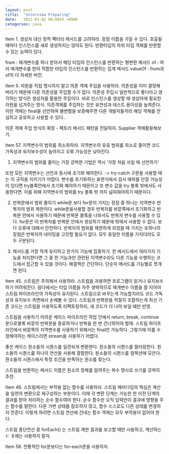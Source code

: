 ```yaml
---
layout: post
title:  "Interview Preparing"
date:   2021-03-02 00:0054 +0900
categories: java
---
```


Item 1. 생성자 대신 정적 팩터리 메서드를 고려하라.
장점
이름을 가질 수 있다.
호출될 때마다 인스턴스를 새로 생성하지는 않아도 된다.
반환타입의 하위 타입 객체를 반환할 수 있는 능력이 있다.

from : 매개변수를 하나 받아서 해당 타입의 인스턴스를 반환하는 형변환 메서드
of : 여러 매개변수를 받아 적합한 타입의 인스턴스를 반환하는 집계 메서드
valueOf : from과 of의 더 자세한 버전. 

Item 5. 자원을 직접 명시하지 말고 의존 객체 주입을 사용하라.
의존성을 이미 결정해버리기 때문에 다른 의존성을 주입할 수가 없다.
의존성 주입시 일반적으로 좋다라고 생각하는 방식은 생성자를 활용한 주입이다.
바로 인스턴스를 생성할 때 생성자에 필요한 자원을 넘겨주는 방식.
의존객체를 주입하는 것은 유연성과 테스트 용이성을 높여준다.
이런 객체는 final을 선언하여 불변함을 보증해주면 다른 개발자들끼리 해당 객체를 안심하고 공유하고 사용할 수 있다..

의존 객체 주입 방식의 확장 - 팩토리 메서드 패턴을 전달하자.
Supplier<T> 객체활용해보기.



Item 57. 지역변수의 범위를 최소화하라.
지역변수의 유효 범위를 최소로 줄이면 코드 가독성과 유지보수성이 높아지고 오류 가능성은 낮아진다.

1. 지역변수의 범위를 줄이는 가장 강력한 기법은 역시 ‘가장 처음 쓰일 때 선언하기’

또한 모든 지역변수는 선언과 동시에 초기화 해야한다. -> try-catch 구문을 사용할 때는 이 규칙을 지키기가 어렵다.
변수를 초기화하는 표현식에서 검사 예외를 던질 가능성이 있다면 try블록안에서 초기화 해야하기 때문이고 또
변수 값을 try 블록 밖에서도 사용한다면. 이를 위해 지역변수의 범위를 try 블록 밖 까지 넓혀줘야하기 때문이다.

2. 반복문에서 범위 줄이기
while문 보다 for문이 가지는 장점 중 하나는 지역변수 반복자의 범위 제한이다.
while문을사용할 경우 반복자를 바깥쪽에서 초기화하고 반복문 안에서 사용하기 때문에 반복문 블록을 나와서도 반복자 변수를 사용할 수 있다.
for문은 이 반복자를 반복문 안에서 생성하기 떄문에 밖에서 사용할 수 없다. 보다 오류에 대해서 안전하다.
반복자의 범위를 제한하게 되었을 때 가지는 또하나의 장점은 반복자의 네이밍을 고민할 필요가 없다. 모두 동일한 이름을 가지더라도 모두 구분된다.
 
3. 메서드를 가장 작게 유지하고 한가지 기능에 집중하기.
한 메서드에서 여러가지 기능을 처리한다면 그 중 한 기능과만 관련된 지역변수라도 다른 기능을 수행하는 코드에서 접근할 수 있을 것이다. 해결책은 간단하다. 단순히 메서드를 기능별로 쪼개면 된다.

Item 45. 스트림은 주의해서 사용하라.
스트림을 과용하면 프로그램이 읽거나 유지보수하기 어려워진다.
람다에서는 타입 이름을 자주 생략하므로 매개변수 이름을 잘 지어야 스트림 파이프라인의 가독성이 유지된다.
스트림으로 바꾸는게 가능할지라도 코드 가독성과 유지보수 측면에서 손해볼 수 있다.
스트림과 반복문을 적절히 조합하는게 최선
기존 코드는 스트림을 사용하도록 리팩토링하되, 새 코드가 더 나아 보일 떄만 반영.


스트림을 사용하기 어려운 케이스
파이프라인 작업 안에서 return, break, continue 문으로블록 바깥의 반복문을 종료하거나 반복을 한 번 건너뛰어야 할때.
스트림 파이프라인에서 바깥쪽의 지역변수를 사용하기 위해서는 final만 가능하다. 그렇기에 이를 수정해야하는 케이스라면 stream을 사용하기 어렵다.

좋은 케이스
원소들의 시퀀스를 일관되게 변환한다.
원소들의 시퀀스를 필터링한다.
원소들의 시퀀스를 하나의 연산을 사용해 결합한다.
원소들의 시퀀스를 컬렉션에 모은다.
원소들의 시퀀스에서 특정 조건을 만족하는 원소를 찾는다.
 
스트림을 반환하는 메서드 이름은 원소의 정체를 알려주는 복수 명사로 쓰기를 강력히 추천.


Item 46. 스트림에서는 부작용 없는 함수를 사용하라.
스트림 패러다임의 핵심은 계산을 일련의 변환으로 재구성하는 부분이다. 이때 각 변환 단계는 가능한 한 이전 단계의 결과를 받아 처리하는 순수 함수여야 한다.
순수 함수란 오직 입력만이 결과에 영향을 주는 함수를 말한다. 다른 가변 상태를 참조하지 않고, 함수 스스로도 다른 상태를 변경하지 안흔다.
이렇게 하려면 스트림 연산에 건네는 함수 객체는 모두 부작용이 없어야 한다.

스트림 종단연산 중 forEach() 는 스트림 계싼 결과를 보고할 때만 사용하고, 계산하는ㄷ ㅔ에는 사용하지 말자.


Item 58. 전통적인 for문보다는 for-each문을 사용하자.
